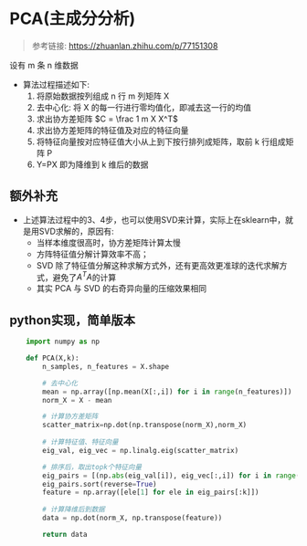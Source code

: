 # PCA(主成分分析)
> 参考链接: https://zhuanlan.zhihu.com/p/77151308

设有 m 条 n 维数据
- 算法过程描述如下: 
    1. 将原始数据按列组成 n 行 m 列矩阵 X
    2. 去中心化: 将 X 的每一行进行零均值化，即减去这一行的均值
    3. 求出协方差矩阵 $C = \frac 1 m X X^T$ 
    4. 求出协方差矩阵的特征值及对应的特征向量
    5. 将特征向量按对应特征值大小从上到下按行排列成矩阵，取前 k 行组成矩阵 P
    6. Y=PX 即为降维到 k 维后的数据

## 额外补充
- 上述算法过程中的3、4步，也可以使用SVD来计算，实际上在sklearn中，就是用SVD求解的，原因有:
    - 当样本维度很高时，协方差矩阵计算太慢
    - 方阵特征值分解计算效率不高；
    - SVD 除了特征值分解这种求解方式外，还有更高效更准球的迭代求解方式，避免了$A^TA$的计算
    - 其实 PCA 与 SVD 的右奇异向量的压缩效果相同

## python实现，简单版本
```python
    import numpy as np

    def PCA(X,k):
        n_samples, n_features = X.shape

        # 去中心化
        mean = np.array([np.mean(X[:,i]) for i in range(n_features)])
        norm_X = X - mean

        # 计算协方差矩阵
        scatter_matrix=np.dot(np.transpose(norm_X),norm_X)
        
        # 计算特征值、特征向量
        eig_val, eig_vec = np.linalg.eig(scatter_matrix)

        # 排序后，取出topk个特征向量
        eig_pairs = [(np.abs(eig_val[i]), eig_vec[:,i]) for i in range(n_features)]
        eig_pairs.sort(reverse=True)
        feature = np.array([ele[1] for ele in eig_pairs[:k]])
        
        # 计算降维后到数据
        data = np.dot(norm_X, np.transpose(feature))

        return data
```